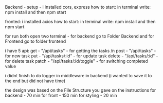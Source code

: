 Backend -  setup - i installed cors, express
how to start: in terminal write: npm install and then npm start


fronted: i installed axios
how to start: in terminal  write: npm install and then npm start

for run both open two terminal - for backend go to Folder Backend and for Frontend go to folder frontend

i have 5 api:
get - "/api/tasks" - for getting the tasks /n
post - "/api/tasks" - for new task
put - "/api/tasks/:id" - for update task
delete - "/api/tasks/:id" - for delete task
patch - "/api/tasks/:id/toggle" - for switching completed value

i didnt finish to do logger in middleware in backend (i wanted to save it to the end but did not have time)

the design was based on the File Structure you gave on the instructions
for backend - 70 min
for front - 150 min
for styling - 20 min
